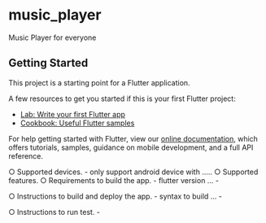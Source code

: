# music_player

Music Player for everyone

## Getting Started

This project is a starting point for a Flutter application.

A few resources to get you started if this is your first Flutter project:

- [Lab: Write your first Flutter app](https://flutter.dev/docs/get-started/codelab)
- [Cookbook: Useful Flutter samples](https://flutter.dev/docs/cookbook)

For help getting started with Flutter, view our
[online documentation](https://flutter.dev/docs), which offers tutorials,
samples, guidance on mobile development, and a full API reference.

○ Supported devices.
    - only support android device with .....
○ Supported features.
○ Requirements to build the app.
    - flutter version ...
    -

○ Instructions to build and deploy the app.
    - syntax to build ...
    -

○ Instructions to run test.
    -